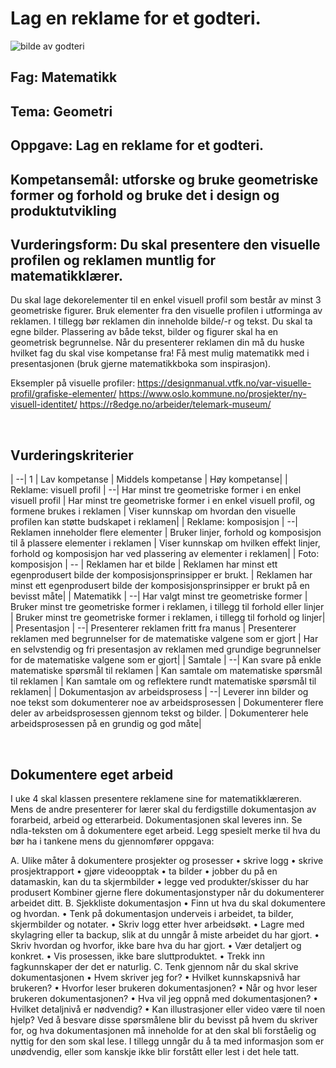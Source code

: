 # Lag en reklame for et godteri. 
![bilde av godteri](kildefil.png)

## Fag: Matematikk
## Tema: Geometri
## Oppgave: Lag en reklame for et godteri. 
## Kompetansemål: utforske og bruke geometriske former og forhold og bruke det i design og produktutvikling 
## Vurderingsform: Du skal presentere den visuelle profilen og reklamen muntlig for matematikklærer.

Du skal lage dekorelementer til en enkel visuell profil som består av minst 3 geometriske figurer. Bruk elementer fra den visuelle profilen i utforminga av reklamen.
I tillegg bør reklamen din inneholde bilde/-r og tekst. Du skal ta egne bilder.
Plassering av både tekst, bilder og figurer skal ha en geometrisk begrunnelse. 
Når du presenterer reklamen din må du huske hvilket fag du skal vise kompetanse fra! Få mest mulig matematikk med i presentasjonen (bruk gjerne matematikkboka som inspirasjon).

Eksempler på visuelle profiler: 
https://designmanual.vtfk.no/var-visuelle-profil/grafiske-elementer/ 
https://www.oslo.kommune.no/prosjekter/ny-visuell-identitet/
https://r8edge.no/arbeider/telemark-museum/




 
## Vurderingskriterier
| --|	1	| Lav kompetanse	| Middels kompetanse	| Høy kompetanse|
| Reklame: visuell profil		| --| Har minst tre geometriske former i en enkel visuell profil	| Har minst tre geometriske former i en enkel visuell profil, og formene brukes i reklamen	| Viser kunnskap om hvordan den visuelle profilen kan støtte budskapet i reklamen| 
| Reklame: komposisjon		| --| Reklamen inneholder flere elementer 	| Bruker linjer, forhold og komposisjon til å plassere elementer i reklamen	| Viser kunnskap om hvilken effekt linjer, forhold og komposisjon har ved plassering av elementer i reklamen| 
| Foto: komposisjon		| -- | Reklamen har et bilde	| Reklamen har minst ett egenprodusert bilde der komposisjonsprinsipper er brukt.	| Reklamen har minst ett egenprodusert bilde der komposisjonsprinsipper er brukt på en bevisst måte| 
| Matematikk		| --| Har valgt minst tre geometriske former	| Bruker minst tre geometriske former i reklamen, i tillegg til forhold eller linjer	| Bruker minst tre geometriske former i reklamen, i tillegg til forhold og linjer| 
| Presentasjon		| --| Presenterer reklamen fritt fra manus	| Presenterer reklamen med begrunnelser for de matematiske valgene som er gjort 	| Har en selvstendig og fri presentasjon av reklamen med grundige begrunnelser for de matematiske valgene som er gjort| 
| Samtale		| --| Kan svare på enkle matematiske spørsmål til reklamen	| Kan samtale om matematiske spørsmål til reklamen	| Kan samtale om og reflektere rundt matematiske spørsmål til reklamen| 
| Dokumentasjon av arbeidsprosess		| --| Leverer inn bilder og noe tekst som dokumenterer noe av arbeidsprosessen	| Dokumenterer flere deler av arbeidsprosessen gjennom tekst og bilder.	| Dokumenterer hele arbeidsprosessen på en grundig og god måte| 

 
## Dokumentere eget arbeid
I uke 4 skal klassen presentere reklamene sine for matematikklæreren. 
Mens de andre presenterer for lærer skal du ferdigstille dokumentasjon av forarbeid, arbeid og etterarbeid. Dokumentasjonen skal leveres inn. 
Se ndla-teksten om å dokumentere eget arbeid. Legg spesielt merke til hva du bør ha i tankene mens du gjennomfører oppgava: 
<!--lage ul i html??-->
A. 	Ulike måter å dokumentere prosjekter og prosesser
•	skrive logg
•	skrive prosjektrapport
•	gjøre videoopptak
•	ta bilder 
•	jobber du på en datamaskin, kan du ta skjermbilder
•	legge ved produkter/skisser du har produsert 
Kombiner gjerne flere dokumentasjonstyper når du dokumenterer arbeidet ditt. 
B.  	Sjekkliste dokumentasjon
•	Finn ut hva du skal dokumentere og hvordan.
•	Tenk på dokumentasjon underveis i arbeidet, ta bilder, skjermbilder og notater.
•	Skriv logg etter hver arbeidsøkt.
•	Lagre med skylagring eller ta backup, slik at du unngår å miste arbeidet du har gjort.
•	Skriv hvordan og hvorfor, ikke bare hva du har gjort.
•	Vær detaljert og konkret.
•	Vis prosessen, ikke bare sluttproduktet.
•	Trekk inn fagkunnskaper der det er naturlig.
C.	Tenk gjennom når du skal skrive dokumentasjonen
•	Hvem skriver jeg for? 
•	Hvilket kunnskapsnivå har brukeren?
•	Hvorfor leser brukeren dokumentasjonen? 
•	Når og hvor leser brukeren dokumentasjonen?
•	Hva vil jeg oppnå med dokumentasjonen?
•	Hvilket detaljnivå er nødvendig?
•	Kan illustrasjoner eller video være til noen hjelp?
Ved å besvare disse spørsmålene blir du bevisst på hvem du skriver for, og hva dokumentasjonen må inneholde for at den skal bli forståelig og nyttig for den som skal lese. I tillegg unngår du å ta med informasjon som er unødvendig, eller som kanskje ikke blir forstått eller lest i det hele tatt.
